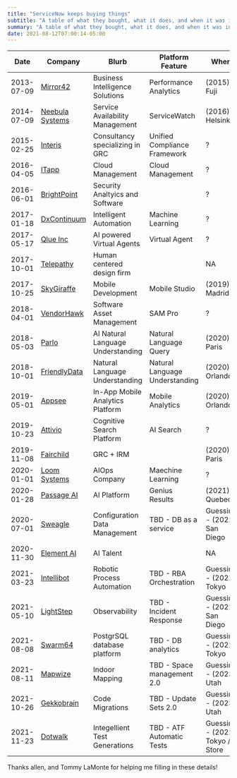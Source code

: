 ```yaml
---
title: "ServiceNow keeps buying things"
subtitle: "A table of what they bought, what it does, and when it was integrated"
summary: "A table of what they bought, what it does, and when it was integrated"
date: 2021-08-12T07:00:14-05:00
---
```



| Date       | Company           | Blurb                             | Platform Feature               | When                            |
| ---------- | ----------------- | --------------------------------- | ------------------------------ | ------------------------------- |
| 2013-07-09 | [Mirror42]        | Business Intelligence Solutions   | Performance Analytics          | (2015) Fuji                     |
| 2014-07-09 | [Neebula Systems] | Service Availability Management   | ServiceWatch                   | (2016) Helsinki                 |
| 2015-02-25 | [Interis]         | Consultancy specializing in GRC   | Unified Compliance Framework   | ?                               |
| 2016-04-05 | [ITapp]           | Cloud Management                  | Cloud Management               | ?                               |
| 2016-06-01 | [BrightPoint]     | Security Analtyics and Software   |                                | ?                               |
| 2017-01-18 | [DxContinuum]     | Intelligent Automation            | Machine Learning               | ?                               |
| 2017-05-17 | [Qlue Inc]        | AI powered Virtual Agents         | Virtual Agent                  | ?                               |
| 2017-10-01 | [Telepathy]       | Human centered design firm        |                                | NA                              |
| 2017-10-25 | [SkyGiraffe]      | Mobile Development                | Mobile Studio                  | (2019) Madrid                   |
| 2018-04-01 | [VendorHawk]      | Software Asset Management         | SAM Pro                        | ?                               |
| 2018-05-03 | [Parlo]           | AI Natural Language Understanding | Natural Language Query         | (2020) Paris                    |
| 2018-10-01 | [FriendlyData]    | Natural Language Understanding    | Natural Language Understanding | (2020) Orlando                  |
| 2019-05-01 | [Appsee]          | In-App Mobile Analytics Platform  | Mobile Analytics               | (2020) Orlando                  |
| 2019-10-23 | [Attivio]         | Cognitive Search Platform         | AI Search                      | ?                               |
| 2019-11-08 | [Fairchild]       | GRC + IRM                         |                                | (2020) Paris                    |
| 2020-01-01 | [Loom Systems]    | AIOps Company                     | Maechine Learning              | ?                               |
| 2020-01-28 | [Passage AI]      | AI Platform                       | Genius Results                 | (2021) Quebec                   |
| 2020-07-01 | [Sweagle]         | Configuration Data Management     | TBD - DB as a service          | Guessing - (2022) San Diego     |
| 2020-11-30 | [Element AI]      | AI Talent                         |                                | NA                              |
| 2021-03-23 | [Intellibot]      | Robotic Process Automation        | TBD - RBA Orchestration        | Guessing - (2022) Tokyo         |
| 2021-05-10 | [LightStep]       | Observability                     | TBD - Incident Response        | Guessing - (2022) San Diego     |
| 2021-08-08 | [Swarm64]         | PostgrSQL database platform       | TBD - DB analytics             | Guessing - (2022) Tokyo         |
| 2021-08-11 | [Mapwize]         | Indoor Mapping                    | TBD - Space management 2.0     | Guessing - (2023) Utah          |
| 2021-10-26 | [Gekkobrain]      | Code Migrations                   | TBD - Update Sets 2.0          | Guessing - (2023) Utah          |
| 2021-11-23 | [Dotwalk]         | Integellient Test Generations     | TBD - ATF Automatic Tests      | Guessing - (2022) Tokyo / Store |

Thanks allen, and Tommy LaMonte for helping me filling in these details!

[Mirror42]:        https://xconomy.com/san-diego/2013/07/09/servicenow-acquires-dutch-provider-of-performance-analytics-software/
[Neebula Systems]: https://en.globes.co.il/en/article-servicenow-acquires-neebula-systems-for-100m-1000953148
[Interis]:         https://itbrief.co.nz/story/servicenow-acquires-intreis-launches-new-grc-offering
[BrightPoint]:     https://fortune.com/2016/06/01/servicenow-security-software-brightpoint/
[ITapp]:           https://www.servicenow.com/company/media/press-room/servicenow-acquires-cloud-management-provider-itapp.html
[DxContinuum]:     https://www.zdnet.com/article/servicenow-buys-dxcontinuum-to-boost-enterprise-automation-services/
[Qlue Inc]:        https://www.servicenow.com/company/media/press-room/servicenow-acquires-qlue-and-invests-in-buildonme-to-deliver-intelligent-automation-to-everyday-enterprise-work.html
[Telepathy]:       https://www.zdnet.com/article/servicenow-acquires-telepathy-a-ux-ui-consulting-company-that-has-worked-with-quip-new-relic/
[SkyGiraffe]:      https://www.zdnet.com/article/servicenow-buys-mobile-platform-startup-skygiraffe/
[VendorHawk]:      https://www.zdnet.com/article/servicenow-beats-estimates-acquires-vendorhawk/
[Parlo]:           https://www.zdnet.com/article/servicenow-buys-ai-startup-parlo/
[FriendlyData]:    https://www.zdnet.com/article/servicenow-acquires-friendlydata-for-natural-language-interfaces/
[Appsee]:          https://www.servicenow.com/company/investor-relations/financials/servicenow-to-acquire-appsee-in-app-mobile-analytics-platform-and-rd-talent.html
[Loom Systems]:    https://www.zdnet.com/article/servicenow-buys-loom-systems-to-extend-aiops-capabilities/
[Passage AI]:      https://www.servicenow.com/company/investor-relations/financials/servicenow-to-acquire-passage-ai.html
[Attivio]:         https://blogs.servicenow.com/2019/servicenow-acquires-attivio-cognitive-search-platform.html
[Fairchild]:       https://blogs.servicenow.com/2019/fairchild-resiliency-acquisition-helps-companies-manage-risk.html
[Sweagle]:         https://www.zdnet.com/article/servicenow-scoops-up-data-management-firm-sweagle/
[Element AI]:      https://www.zdnet.com/article/servicenow-acquires-artificial-intelligence-startup-element-ai/
[Intellibot]:      https://www.zdnet.com/article/servicenow-acquires-hyderabad-based-rpa-company-intellibot/
[LightStep]:       https://www.zdnet.com/article/servicenow-acquires-lightstep-aims-to-leverage-observability-across-enterprises/
[Swarm64]:         https://www.zdnet.com/article/servicenow-acquires-database-performance-company-swarm64/#ftag=RSSbaffb68
[Mapwize]:         https://www.zdnet.com/article/servicenow-acquires-mapwize-aims-to-add-indoor-mapping-to-now-platform/
[Gekkobrain]:      https://blogs.servicenow.com/2021/gekkobrain-acquisition-erp-migrations.html
[Dotwalk]:         https://www.zdnet.com/article/servicenow-acquires-dotwalk-aims-to-automate-speed-up-upgrades/

